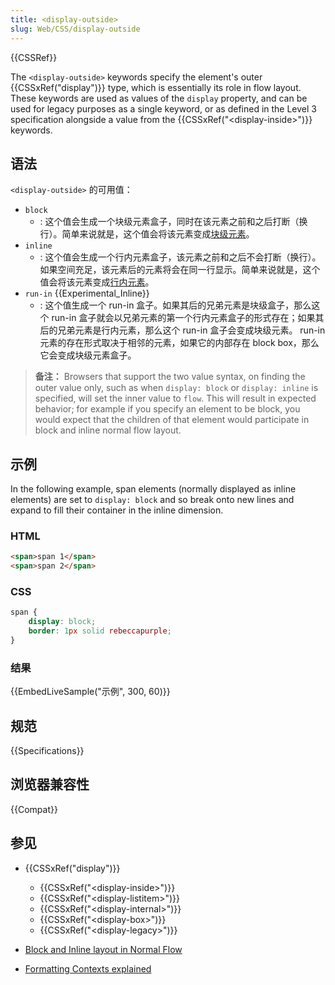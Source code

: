 ```yaml
---
title: <display-outside>
slug: Web/CSS/display-outside
---
```


{{CSSRef}}

The `<display-outside>` keywords specify the element's outer {{CSSxRef("display")}} type, which is essentially its role in flow layout. These keywords are used as values of the `display` property, and can be used for legacy purposes as a single keyword, or as defined in the Level 3 specification alongside a value from the {{CSSxRef("&lt;display-inside&gt;")}} keywords.

## 语法

`<display-outside>` 的可用值：

- `block`
  - : 这个值会生成一个块级元素盒子，同时在该元素之前和之后打断（换行）。简单来说就是，这个值会将该元素变成[块级元素](/zh-CN/docs/Web/HTML/Block-level_elements)。
- `inline`
  - : 这个值会生成一个行内元素盒子，该元素之前和之后不会打断（换行）。如果空间充足，该元素后的元素将会在同一行显示。简单来说就是，这个值会将该元素变成[行内元素](/zh-CN/docs/Web/HTML/Inline_elements)。
- `run-in` {{Experimental_Inline}}
  - : 这个值生成一个 run-in 盒子。如果其后的兄弟元素是块级盒子，那么这个 run-in 盒子就会以兄弟元素的第一个行内元素盒子的形式存在；如果其后的兄弟元素是行内元素，那么这个 run-in 盒子会变成块级元素。
    run-in 元素的存在形式取决于相邻的元素，如果它的内部存在 block box，那么它会变成块级元素盒子。

> **备注：** Browsers that support the two value syntax, on finding the outer value only, such as when `display: block` or `display: inline` is specified, will set the inner value to `flow`. This will result in expected behavior; for example if you specify an element to be block, you would expect that the children of that element would participate in block and inline normal flow layout.

## 示例

In the following example, span elements (normally displayed as inline elements) are set to `display: block` and so break onto new lines and expand to fill their container in the inline dimension.

### HTML

```html
<span>span 1</span>
<span>span 2</span>
```

### CSS

```css
span {
    display: block;
    border: 1px solid rebeccapurple;
}
```

### 结果

{{EmbedLiveSample("示例", 300, 60)}}

## 规范

{{Specifications}}

## 浏览器兼容性

{{Compat}}

## 参见

- {{CSSxRef("display")}}

  - {{CSSxRef("&lt;display-inside&gt;")}}
  - {{CSSxRef("&lt;display-listitem&gt;")}}
  - {{CSSxRef("&lt;display-internal&gt;")}}
  - {{CSSxRef("&lt;display-box&gt;")}}
  - {{CSSxRef("&lt;display-legacy&gt;")}}

- [Block and Inline layout in Normal Flow](/zh-CN/docs/Web/CSS/CSS_Flow_Layout/Block_and_Inline_Layout_in_Normal_Flow)
- [Formatting Contexts explained](/zh-CN/docs/Web/CSS/CSS_Flow_Layout/Formatting_Contexts_Explained)

